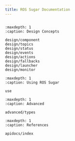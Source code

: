 ```yaml
---
title: ROS Sugar Documentation
---
```


```{include} overview.md

```

```{toctree}
:maxdepth: 1
:caption: Design Concepts

design/component
design/topics
design/status
design/events
design/actions
design/fallbacks
design/launcher
design/monitor
```

```{toctree}
:maxdepth: 1
:caption: Using ROS Sugar

use
```

```{toctree}
:maxdepth: 1
:caption: Advanced

advanced/types
```

<!-- # References -->

```{toctree}
:maxdepth: 1
:caption: References

apidocs/index
```
